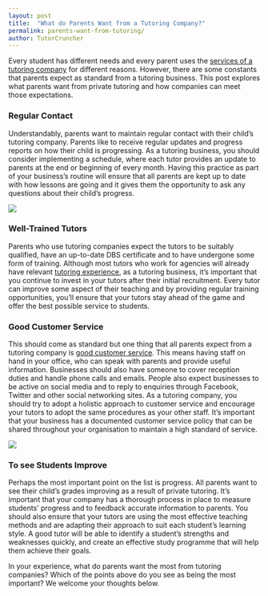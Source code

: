 ```yaml
---
layout: post
title:  "What do Parents Want from a Tutoring Company?"
permalink: parents-want-from-tutoring/
author: TutorCruncher
---
```

Every student has different needs and every parent uses the [services of a tutoring company](http://www.tutorcruncher.com/) 
for different reasons.
However, there are some constants that parents expect as standard from a
tutoring business. This post explores what parents want from private tutoring
and how companies can meet those expectations.

### Regular Contact

Understandably, parents want to maintain regular contact with their child’s
tutoring company. Parents like to receive regular updates and progress reports
on how their child is progressing. As a tutoring business, you should consider
implementing a schedule, where each tutor provides an update to parents at the
end or beginning of every month. Having this practice as part of your
business’s routine will ensure that all parents are kept up to date with how
lessons are going and it gives them the opportunity to ask any questions about
their child’s progress.


<img src="{{ site.static}}/img/blogs/IMG_9214-300x300.jpg" class="lightboximage" alt-text="Well Trained Tutors"/>


### Well-Trained Tutors

Parents who use tutoring companies expect the tutors to be suitably qualified,
have an up-to-date DBS certificate and to have undergone some form of
training. Although most tutors who work for agencies will already have
relevant [tutoring experience](/interview-tutors-for-tutoring-company/), as a tutoring business, it’s important that
you continue to invest in your tutors after their initial recruitment. Every
tutor can improve some aspect of their teaching and by providing regular
training opportunities, you’ll ensure that your tutors stay ahead of the game
and offer the best possible service to students. 

### Good Customer Service

This should come as standard but one thing that all parents expect from a
tutoring company is [good customer service](/tutoring-business-customer-service/). 
This
means having staff on hand in your office, who can speak with parents and
provide useful information. Businesses should also have someone to cover
reception duties and handle phone calls and emails. People also expect
businesses to be active on social media and to reply to enquiries through
Facebook, Twitter and other social networking sites. As a tutoring company,
you should try to adopt a holistic approach to customer service and encourage
your tutors to adopt the same procedures as your other staff. It’s important
that your business has a documented customer service policy that can be shared
throughout your organisation to maintain a high standard of service.


<img src="{{ site.static}}/img/blogs/IMG_8904-300x300.jpg" class="lightboximage" alt-text="Student Improving"/>


### To see Students Improve

Perhaps the most important point on the list is progress. All parents want to
see their child’s grades improving as a result of private tutoring. It’s
important that your company has a thorough process in place to measure
students’ progress and to feedback accurate information to parents. You should
also ensure that your tutors are using the most effective teaching methods and
are adapting their approach to suit each student’s learning style. A good
tutor will be able to identify a student’s strengths and weaknesses quickly,
and create an effective study programme that will help them achieve their
goals. 

In your experience, what do parents want the most from tutoring
companies? Which of the points above do you see as being the most important?
We welcome your thoughts below.
